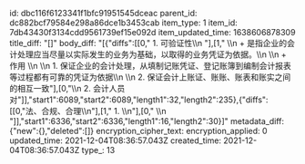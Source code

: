 id: dbc116f6123341f1bfc91951545dceac
parent_id: dc882bcf79584e298a86dce1b3453cab
item_type: 1
item_id: 7db43430f3134cdd9561739ef15e092d
item_updated_time: 1638606878309
title_diff: "[]"
body_diff: "[{\"diffs\":[[0,\" 1. 可验证性\\\n       \"],[1,\"   \\\n          + 是指企业的会计处理应当尽量以实际发生的业务为基础，以取得的业务凭证为依据。\\\n          \\\n          + 作用 \\\n            \\\n            1. 保证企业的会计处理，从填制记账凭证、登记账簿到编制会计报表等过程都有可靠的凭证为依据\\\n            \\\n            2. 保证会计上账证、账账、账表和账实之间的相互一致\"],[0,\"\\\n       2. 会计人员对\"]],\"start1\":6089,\"start2\":6089,\"length1\":32,\"length2\":235},{\"diffs\":[[0,\"法、合规、合理\\\n\"],[1,\"          1. \\\n\"],[0,\"     \\\n  \"]],\"start1\":6336,\"start2\":6336,\"length1\":16,\"length2\":30}]"
metadata_diff: {"new":{},"deleted":[]}
encryption_cipher_text: 
encryption_applied: 0
updated_time: 2021-12-04T08:36:57.043Z
created_time: 2021-12-04T08:36:57.043Z
type_: 13